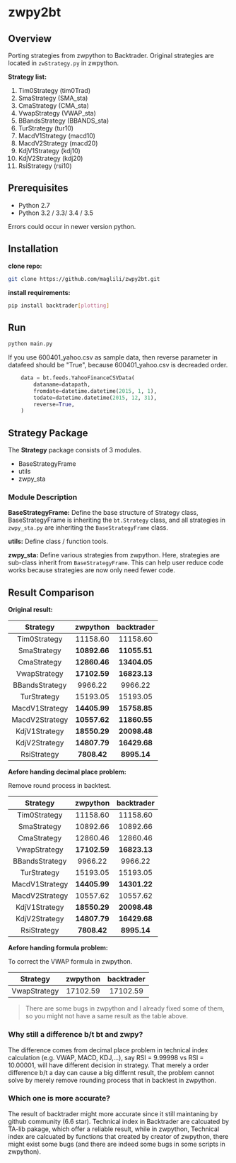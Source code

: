 # zwpy2bt

## Overview

Porting strategies from zwpython to Backtrader.
Original strategies are located in `zwStrategy.py` in zwpython.

**Strategy list:**

1. Tim0Strategy (tim0Trad)
2. SmaStrategy (SMA_sta)
3. CmaStrategy (CMA_sta)
4. VwapStrategy (VWAP_sta)
5. BBandsStrategy (BBANDS_sta)
6. TurStrategy (tur10)
7. MacdV1Strategy (macd10)
8. MacdV2Strategy (macd20)
9. KdjV1Strategy (kdj10)
10. KdjV2Strategy (kdj20)
11. RsiStrategy (rsi10)

## Prerequisites

- Python 2.7
- Python 3.2 / 3.3/ 3.4 / 3.5

Errors could occur in newer version python.

## Installation

**clone repo:**

```bash
git clone https://github.com/maglili/zwpy2bt.git
```

**install requirements:**

```bash
pip install backtrader[plotting]
```

## Run

```bash
python main.py
```

If you use 600401_yahoo.csv as sample data, then reverse parameter
in datafeed should be "True",
because 600401_yahoo.csv is decreaded order.

```python
    data = bt.feeds.YahooFinanceCSVData(
        dataname=datapath,
        fromdate=datetime.datetime(2015, 1, 1),
        todate=datetime.datetime(2015, 12, 31),
        reverse=True,
    )
```

## Strategy Package

The **Strategy** package consists of 3 modules.

- BaseStrategyFrame
- utils
- zwpy_sta

### Module Description

**BaseStrategyFrame:** Define the base structure of Strategy class,
BaseStrategyFrame is inheriting the `bt.Strategy` class,
and all strategies in `zwpy_sta.py` are
inheriting the `BaseStrategyFrame` class.

**utils:** Define class / function tools.

**zwpy_sta:** Define various strategies from zwpython.
Here, strategies are sub-class inherit from `BaseStrategyFrame`.
This can help user reduce code works because strategies
are now only need fewer code.

## Result Comparison

**Original result:**

|    Strategy    |   zwpython   |  backtrader  |
| :------------: | :----------: | :----------: |
|  Tim0Strategy  |   11158.60   |   11158.60   |
|  SmaStrategy   | **10892.66** | **11055.51** |
|  CmaStrategy   | **12860.46** | **13404.05** |
|  VwapStrategy  | **17102.59** | **16823.13** |
| BBandsStrategy |   9966.22    |   9966.22    |
|  TurStrategy   |   15193.05   |   15193.05   |
| MacdV1Strategy | **14405.99** | **15758.85** |
| MacdV2Strategy | **10557.62** | **11860.55** |
| KdjV1Strategy  | **18550.29** | **20098.48** |
| KdjV2Strategy  | **14807.79** | **16429.68** |
|  RsiStrategy   | **7808.42**  | **8995.14**  |

**Aefore handing decimal place problem:**

Remove round process in backtest.

|    Strategy    |   zwpython   |  backtrader  |
| :------------: | :----------: | :----------: |
|  Tim0Strategy  |   11158.60   |   11158.60   |
|  SmaStrategy   |   10892.66   |   10892.66   |
|  CmaStrategy   |   12860.46   |   12860.46   |
|  VwapStrategy  | **17102.59** | **16823.13** |
| BBandsStrategy |   9966.22    |   9966.22    |
|  TurStrategy   |   15193.05   |   15193.05   |
| MacdV1Strategy | **14405.99** | **14301.22** |
| MacdV2Strategy |   10557.62   |   10557.62   |
| KdjV1Strategy  | **18550.29** | **20098.48** |
| KdjV2Strategy  | **14807.79** | **16429.68** |
|  RsiStrategy   | **7808.42**  | **8995.14**  |

**Aefore handing formula problem:**

To correct the VWAP formula in zwpython.

|   Strategy   | zwpython | backtrader |
| :----------: | :------: | :--------: |
| VwapStrategy | 17102.59 |  17102.59  |

>There are some bugs in zwpython
>and I already fixed some of them,
>so you might not have a same result as the table above.

### Why still a difference b/t bt and zwpy?

The difference comes from decimal place problem
in technical index calculation (e.g. VWAP, MACD, KDJ,...),
say RSI = 9.99998 vs RSI = 10.00001, will have different decision in strategy.
That merely a order difference b/t a day can cause a big differnt result,
the problem cannot solve by merely remove rounding  process
that in backtest in zwpython.

### Which one is more accurate?

The result of backtrader might more accurate since it still maintaning
by github community (6.6 star).
Technical index in Backtrader are calcuated by TA-lib pakage,
which offer a reliable result,
while in zwpython, Technical index are calcuated by functions
that created by creator of zwpython, there might exist some bugs
(and there are indeed some bugs in some scripts in zwpython).
